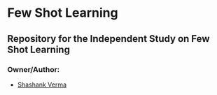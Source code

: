 # Few Shot Learning
## Repository for the Independent Study on Few Shot Learning


### Owner/Author: 
  - [Shashank Verma](mailto:sverma28@wisc.edu)
